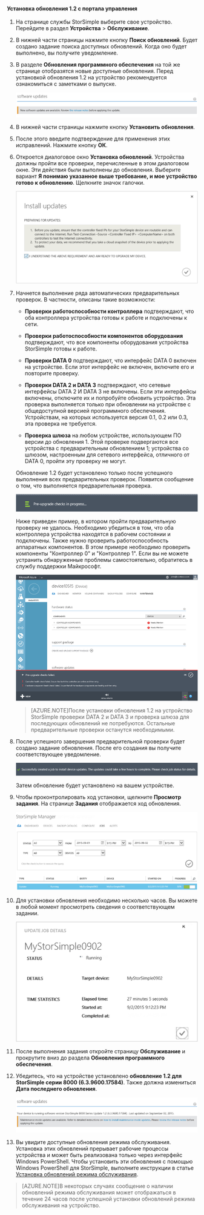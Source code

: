 <properties 
   pageTitle="Установка обновления 1.2 с портала управления Azure"
   description="В этой статье рассказывается, как установить обновление 1.2 для StorSimple серии 8000 с помощью портала управления."
   services="storsimple"
   documentationCenter="NA"
   authors="SharS"
   manager="adinah"
   editor="" />
<tags 
   ms.service="storsimple"
   ms.devlang="NA"
   ms.topic="article"
   ms.tgt_pltfrm="NA"
   ms.workload="TBD"
   ms.date="09/08/2015"
   ms.author="v-sharos" />

#### Установка обновления 1.2 с портала управления

1. На странице службы StorSimple выберите свое устройство. Перейдите в раздел **Устройства** > **Обслуживание**.

2. В нижней части страницы нажмите кнопку **Поиск обновлений**. Будет создано задание поиска доступных обновлений. Когда оно будет выполнено, вы получите уведомление.

3. В разделе **Обновления программного обеспечения** на той же странице отобразятся новые доступные обновления. Перед установкой обновления 1.2 на устройство рекомендуется ознакомиться с заметками о выпуске.

    ![Установка обновлений программного обеспечения](./media/storsimple-install-update-via-portal/InstallUpdate12_11M.png)

4. В нижней части страницы нажмите кнопку **Установить обновления**.

5. После этого введите подтверждение для применения этих исправлений. Нажмите кнопку **ОК**.

6. Откроется диалоговое окно **Установка обновлений**. Устройства должны пройти все проверки, перечисленные в этом диалоговом окне. Эти действия были выполнены до обновления. Выберите вариант **Я понимаю указанное выше требование, и мое устройство готово к обновлению**. Щелкните значок галочки.

    ![Сообщение с подтверждением](./media/storsimple-install-update-via-portal/InstallUpdate12_2M.png)

7. Начнется выполнение ряда автоматических предварительных проверок. В частности, описаны такие возможности:

	- **Проверки работоспособности контроллера** подтверждают, что оба контроллера устройства готовы к работе и подключены к сети.
	
	- **Проверки работоспособности компонентов оборудования** подтверждают, что все компоненты оборудования устройства StorSimple готовы к работе.
	
	- **Проверки DATA 0** подтверждают, что интерфейс DATA 0 включен на устройстве. Если этот интерфейс не включен, включите его и повторите проверку.
	
	- **Проверки DATA 2 и DATA 3** подтверждают, что сетевые интерфейсы DATA 2 И DATA 3 не включены. Если эти интерфейсы включены, отключите их и попробуйте обновить устройство. Эта проверка выполняется только при обновлении на устройстве с общедоступной версией программного обеспечения. Устройствам, на которых используется версия 0.1, 0.2 или 0.3, эта проверка не требуется.
	
	- **Проверка шлюза** на любом устройстве, использующем ПО версии до обновления 1. Этой проверке подвергаются все устройства с предварительным обновлением 1; устройства со шлюзом, настроенным для сетевого интерфейса, отличного от DATA 0, пройти эту проверку не могут.
 
	Обновление 1.2 будет установлено только после успешного выполнения всех предварительных проверок. Появится сообщение о том, что выполняется предварительная проверка.
  
    ![Уведомление о предварительной проверке](./media/storsimple-install-update-via-portal/InstallUpdate12_3M.png)

    Ниже приведен пример, в котором пройти предварительную проверку не удалось. Необходимо убедиться в том, что оба контроллера устройства находятся в рабочем состоянии и подключены. Также нужно проверить работоспособность аппаратных компонентов. В этом примере необходимо проверить компоненты "Контроллер 0" и "Контроллер 1". Если вы не можете устранить обнаруженные проблемы самостоятельно, обратитесь в службу поддержки Майкрософт.

   	 ![Ошибка при предварительной проверке](./media/storsimple-install-update-via-portal/HCS_PreUpgradeChecksFailed-include.png)

	> [AZURE.NOTE]После установки обновления 1.2 на устройство StorSimple проверки DATA 2 и DATA 3 и проверка шлюза для последующих обновлений не потребуются. Остальные предварительные проверки останутся необходимыми.


8. После успешного завершения предварительной проверки будет создано задание обновления. После его создания вы получите соответствующее уведомление.
 
    ![Создание задания обновления](./media/storsimple-install-update-via-portal/InstallUpdate12_44M.png)

    Затем обновление будет установлено на вашем устройстве.
 
9. Чтобы проконтролировать ход установки, щелкните **Просмотр задания**. На странице **Задания** отображается ход обновления.

    ![Ход выполнения задания обновления](./media/storsimple-install-update-via-portal/InstallUpdate12_5M.png)

10. Для установки обновления необходимо несколько часов. Вы можете в любой момент просмотреть сведения о соответствующем задании.

    ![Данные задания обновления](./media/storsimple-install-update-via-portal/InstallUpdate12_6M.png)

11. После выполнения задания откройте страницу **Обслуживание** и прокрутите вниз до раздела **Обновления программного обеспечения**.

12. Убедитесь, что на устройстве установлено **обновление 1.2 для StorSimple серии 8000 (6.3.9600.17584)**. Также должна измениться **Дата последнего обновления**.

    ![Страница "Обслуживание"](./media/storsimple-install-update-via-portal/InstallUpdate12_10M.png)

13. Вы увидите доступные обновления режима обслуживания. Установка этих обновлений прерывает рабочие процессы устройства и может быть реализована только через интерфейс Windows PowerShell. Чтобы установить эти обновления с помощью Windows PowerShell для StorSimple, выполните инструкции в статье [Установка обновлений режима обслуживания](storsimple-update-device.md#install-maintenance-mode-updates-via-windows-powershell-for-storsimple).

> [AZURE.NOTE]В некоторых случаях сообщение о наличии обновлений режима обслуживания может отображаться в течение 24 часов после успешной установки обновлений режима обслуживания на устройство.

<!---HONumber=Sept15_HO2-->